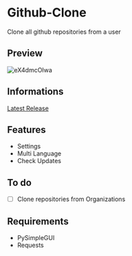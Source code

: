 # Github-Clone
Clone all github repositories from a user

## Preview
![eX4dmcOIwa](https://user-images.githubusercontent.com/38893379/190059623-c31adec7-a341-444f-afdb-13e79eb8a841.gif)

## Informations
<a href="https://github.com/Medronic/GithubClone/releases/latest">Latest Release</a>

## Features
- Settings
- Multi Language
- Check Updates

## To do
- [ ] Clone repositories from Organizations

## Requirements
- PySimpleGUI
- Requests
